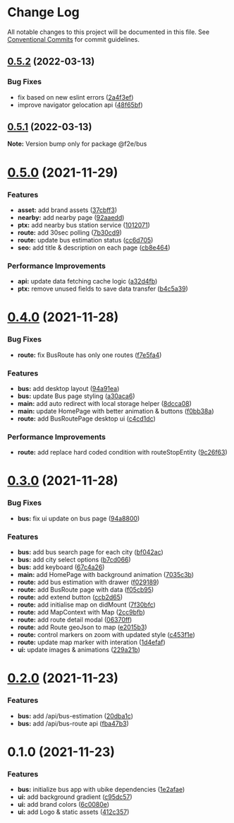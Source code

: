 # Change Log

All notable changes to this project will be documented in this file.
See [Conventional Commits](https://conventionalcommits.org) for commit guidelines.

## [0.5.2](https://github.com/Howard86/f2e-2011/compare/@f2e/bus@0.5.1...@f2e/bus@0.5.2) (2022-03-13)

### Bug Fixes

- fix based on new eslint errors ([2a4f3ef](https://github.com/Howard86/f2e-2011/commit/2a4f3ef5221e9be286cf91fa4d69fd8ba7f431ce))
- improve navigator gelocation api ([48f65bf](https://github.com/Howard86/f2e-2011/commit/48f65bf07710601cbf1b6d9f53b71f0c1fae645e))

## [0.5.1](https://github.com/Howard86/f2e-2011/compare/@f2e/bus@0.5.0...@f2e/bus@0.5.1) (2022-03-13)

**Note:** Version bump only for package @f2e/bus

# [0.5.0](https://github.com/Howard86/f2e-2011/compare/@f2e/bus@0.4.0...@f2e/bus@0.5.0) (2021-11-29)

### Features

- **asset:** add brand assets ([37cbff3](https://github.com/Howard86/f2e-2011/commit/37cbff3f798fd89a9a54d00546bf28e1b75b64ca))
- **nearby:** add nearby page ([92aaedd](https://github.com/Howard86/f2e-2011/commit/92aaeddeb1279bf7eff808a73cdc07be7cb7206d))
- **ptx:** add nearby bus station service ([1012071](https://github.com/Howard86/f2e-2011/commit/1012071a8602ad276510452d150e312196aed45c))
- **route:** add 30sec polling ([7b30cd9](https://github.com/Howard86/f2e-2011/commit/7b30cd93f391c82a6de85c5d1a8c201573dfd2af))
- **route:** update bus estimation status ([cc6d705](https://github.com/Howard86/f2e-2011/commit/cc6d7059b78490e88d7baf645b4a845c407a7927))
- **seo:** add title & description on each page ([cb8e464](https://github.com/Howard86/f2e-2011/commit/cb8e4649cefb8a286aa3c1896d88f2c75b4e69a5))

### Performance Improvements

- **api:** update data fetching cache logic ([a32d4fb](https://github.com/Howard86/f2e-2011/commit/a32d4fbaa0c7538ce4362022e1e513cb7b63e10d))
- **ptx:** remove unused fields to save data transfer ([b4c5a39](https://github.com/Howard86/f2e-2011/commit/b4c5a39b0190026648abc24be517edf367b3ac8d))

# [0.4.0](https://github.com/Howard86/f2e-2011/compare/@f2e/bus@0.3.0...@f2e/bus@0.4.0) (2021-11-28)

### Bug Fixes

- **route:** fix BusRoute has only one routes ([f7e5fa4](https://github.com/Howard86/f2e-2011/commit/f7e5fa444a34c5bb305189b460d59ead58448e28))

### Features

- **bus:** add desktop layout ([94a91ea](https://github.com/Howard86/f2e-2011/commit/94a91eae07f7540d9ad6ae6acadd456bc682240a))
- **bus:** update Bus page styling ([a30aca6](https://github.com/Howard86/f2e-2011/commit/a30aca6e469fc7a9c89dbb10f118ce6021d4e4eb))
- **main:** add auto redirect with local storage helper ([8dcca08](https://github.com/Howard86/f2e-2011/commit/8dcca083ae21d1c58be3b0276babdd75c78400d0))
- **main:** update HomePage with better animation & buttons ([f0bb38a](https://github.com/Howard86/f2e-2011/commit/f0bb38a7518d8b1f618b5e214c56ee3990cef3a2))
- **route:** add BusRoutePage desktop ui ([c4cd1dc](https://github.com/Howard86/f2e-2011/commit/c4cd1dc138d69d228c456ad9c19d98906b6867b3))

### Performance Improvements

- **route:** add replace hard coded condition with routeStopEntity ([9c26f63](https://github.com/Howard86/f2e-2011/commit/9c26f63d6e6115a09ece7f3aa2a78c164335655a))

# [0.3.0](https://github.com/Howard86/f2e-2011/compare/@f2e/bus@0.2.0...@f2e/bus@0.3.0) (2021-11-28)

### Bug Fixes

- **bus:** fix ui update on bus page ([94a8800](https://github.com/Howard86/f2e-2011/commit/94a8800419d202862cbcbd8f8d26fb7dcbb6582a))

### Features

- **bus:** add bus search page for each city ([bf042ac](https://github.com/Howard86/f2e-2011/commit/bf042ace19f41aa08f771e3ecd36079a461f4ccf))
- **bus:** add city select options ([b7cd066](https://github.com/Howard86/f2e-2011/commit/b7cd066b31a0ef2250dcf33a2e38091fd7a6638c))
- **bus:** add keyboard ([67c4a26](https://github.com/Howard86/f2e-2011/commit/67c4a268c16b6b888fc555cf09db091269770b14))
- **main:** add HomePage with background animation ([7035c3b](https://github.com/Howard86/f2e-2011/commit/7035c3bc0c8a95ec137caf6d6a2935c31b6f1524))
- **route:** add bus estimation with drawer ([f029189](https://github.com/Howard86/f2e-2011/commit/f02918971cea9a3eb6a954a974364e48f501f3be))
- **route:** add BusRoute page with data ([f05cb95](https://github.com/Howard86/f2e-2011/commit/f05cb950b852644c2b414454f9b139496403d50a))
- **route:** add extend button ([ccb2d65](https://github.com/Howard86/f2e-2011/commit/ccb2d659e60ece22a1fcf6f9f004282a27d7b4cd))
- **route:** add initialise map on didMount ([7f30bfc](https://github.com/Howard86/f2e-2011/commit/7f30bfc04dc1af3e94de10d6266ccfc5438ba7bf))
- **route:** add MapContext with Map ([2cc9bfb](https://github.com/Howard86/f2e-2011/commit/2cc9bfbcaf1f3b453b4796be5fb1658b243aa9fd))
- **route:** add route detail modal ([06370ff](https://github.com/Howard86/f2e-2011/commit/06370ff0cf5af93e21211f09c6c469441a9bd42a))
- **route:** add Route geoJson to map ([e2015b3](https://github.com/Howard86/f2e-2011/commit/e2015b3a76300e5d87f8ff26703f0456b115fc46))
- **route:** control markers on zoom with updated style ([c453f1e](https://github.com/Howard86/f2e-2011/commit/c453f1ed48e60aba9b9ba1ced4b153c2c25464ac))
- **route:** update map marker with interation ([1d4efaf](https://github.com/Howard86/f2e-2011/commit/1d4efaf32412c342d5d0eadc0cfe549de433aef6))
- **ui:** update images & animations ([229a21b](https://github.com/Howard86/f2e-2011/commit/229a21b628353f97fcf86dea5f0dbd5d57fba668))

# [0.2.0](https://github.com/Howard86/f2e-2011/compare/@f2e/bus@0.1.0...@f2e/bus@0.2.0) (2021-11-23)

### Features

- **bus:** add /api/bus-estimation ([20dba1c](https://github.com/Howard86/f2e-2011/commit/20dba1cb5473dc0b3de0b31429e684feed54b90f))
- **bus:** add /api/bus-route api ([fba47b3](https://github.com/Howard86/f2e-2011/commit/fba47b37ee69127f572f6d64cb9c614e542f8cea))

# 0.1.0 (2021-11-23)

### Features

- **bus:** initialize bus app with ubike dependencies ([1e2afae](https://github.com/Howard86/f2e-2011/commit/1e2afaeb8f6e2c736e04add4610699f26537b80c))
- **ui:** add background gradient ([c95dc57](https://github.com/Howard86/f2e-2011/commit/c95dc570d154bc2e26785203420dd6a0189cb4e8))
- **ui:** add brand colors ([6c0080e](https://github.com/Howard86/f2e-2011/commit/6c0080eef392f13dc604f42e90b6c55e6eb17db8))
- **ui:** add Logo & static assets ([412c357](https://github.com/Howard86/f2e-2011/commit/412c3576cc3cba647e2d243c2f4765fd8ed9bb34))

